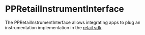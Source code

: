 # PPRetailInstrumentInterface

The PPRetailInstrumentInterface allows integrating apps to plug an instrumentation implementation in the [retail sdk](https://cocoapods.org/pods/PayPalHereSDKv2).
